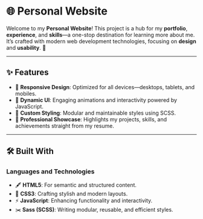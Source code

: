 # 🌐 **Personal Website**

Welcome to my **Personal Website**! 
This project is a hub for my **portfolio**, **experience**, and **skills**—a one-stop destination for learning more about me. It’s crafted with modern web development technologies, focusing on **design** and **usability**. 🚀  

---

## ✨ **Features**

- 📱 **Responsive Design**: Optimized for all devices—desktops, tablets, and mobiles.  
- 🎨 **Dynamic UI**: Engaging animations and interactivity powered by JavaScript.  
- 💎 **Custom Styling**: Modular and maintainable styles using SCSS.  
- 💼 **Professional Showcase**: Highlights my projects, skills, and achievements straight from my resume.

---

## 🛠️ **Built With**

### **Languages and Technologies**
- 🖋️ **HTML5**: For semantic and structured content.  
- 🎨 **CSS3**: Crafting stylish and modern layouts.  
- ⚡ **JavaScript**: Enhancing functionality and interactivity.  
- ✂️ **Sass (SCSS)**: Writing modular, reusable, and efficient styles.  
